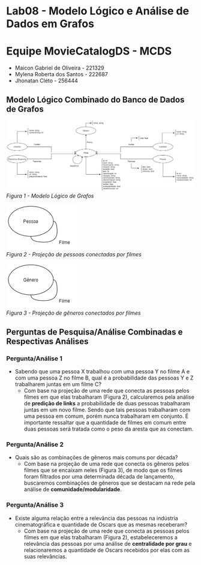 # Lab08 - Modelo Lógico e Análise de Dados em Grafos

# Equipe MovieCatalogDS - MCDS
* Maicon Gabriel de Oliveira - 221329
* Mylena Roberta dos Santos - 222687
* Jhonatan Cléto - 256444

## Modelo Lógico Combinado do Banco de Dados de Grafos

![Modelo Lógico de Grafos](images/modelo-logico-grafos.png)
*Figura 1 - Modelo Lógico de Grafos*

![Projeção Pessoa-Filme](images/projecao-pessoa-filme.png) <br>
*Figura 2 - Projeção de pessoas conectadas por filmes*

![Projeção Gênero-Filme](images/projecao-genero-filme.png) <br>
*Figura 3 - Projeção de gêneros conectados por filmes*

## Perguntas de Pesquisa/Análise Combinadas e Respectivas Análises

### Pergunta/Análise 1

* Sabendo que uma pessoa X trabalhou com uma pessoa Y no filme A e com uma pessoa Z no filme B, qual é a probabilidade das pessoas Y e Z trabalharem juntas em um filme C?
  * Com base na projeção de uma rede que conecta as pessoas pelos filmes em que elas trabalharam (Figura 2), calcularemos pela análise de **predição de links** a probabilidade de duas pessoas trabalharam juntas em um novo filme. Sendo que tais pessoas trabalharam com uma pessoa em comum, porém nunca trabalharam em conjunto. É importante ressaltar que a quantidade de filmes em comum entre duas pessoas será tratada como o peso da aresta que as conectam.

### Pergunta/Análise 2

* Quais são as combinações de gêneros mais comuns por década?
  * Com base na projeção de uma rede que conecta os gêneros pelos filmes que se encaixam neles (Figura 3), de modo que os filmes foram filtrados por uma determinada década de lançamento, buscaremos combinações de gêneros que se destacam na rede pela análise de **comunidade/modularidade**.

### Pergunta/Análise 3

* Existe alguma relação entre a relevância das pessoas na indústria cinematográfica e quantidade de Oscars que as mesmas receberam?
  * Com base na projeção de uma rede que conecta as pessoas pelos filmes em que elas trabalharam (Figura 2), estabeleceremos a relevância das pessoas por uma análise de **centralidade por grau** e relacionaremos a quantidade de Oscars recebidos por elas com as suas relevâncias.